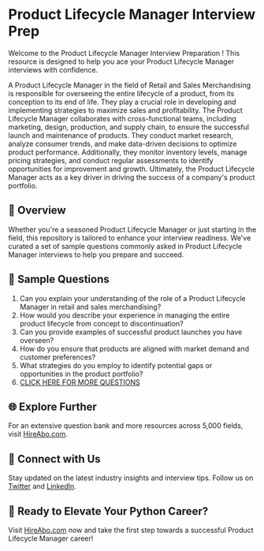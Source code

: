 # Product Lifecycle Manager Interview Prep

Welcome to the Product Lifecycle Manager Interview Preparation ! This resource is designed to help you ace your Product Lifecycle Manager interviews with confidence.

A Product Lifecycle Manager in the field of Retail and Sales Merchandising is responsible for overseeing the entire lifecycle of a product, from its conception to its end of life. They play a crucial role in developing and implementing strategies to maximize sales and profitability. The Product Lifecycle Manager collaborates with cross-functional teams, including marketing, design, production, and supply chain, to ensure the successful launch and maintenance of products. They conduct market research, analyze consumer trends, and make data-driven decisions to optimize product performance. Additionally, they monitor inventory levels, manage pricing strategies, and conduct regular assessments to identify opportunities for improvement and growth. Ultimately, the Product Lifecycle Manager acts as a key driver in driving the success of a company's product portfolio.

## 🚀 Overview

Whether you're a seasoned Product Lifecycle Manager or just starting in the field, this repository is tailored to enhance your interview readiness. We've curated a set of sample questions commonly asked in Product Lifecycle Manager interviews to help you prepare and succeed.

## 📝 Sample Questions

1. Can you explain your understanding of the role of a Product Lifecycle Manager in retail and sales merchandising?
2. How would you describe your experience in managing the entire product lifecycle from concept to discontinuation?
3. Can you provide examples of successful product launches you have overseen?
4. How do you ensure that products are aligned with market demand and customer preferences?
5. What strategies do you employ to identify potential gaps or opportunities in the product portfolio?
6. [CLICK HERE FOR MORE QUESTIONS](https://hireabo.com/job/22_3_17/Product%20Lifecycle%20Manager)

## 🌐 Explore Further

For an extensive question bank and more resources across 5,000 fields, visit [HireAbo.com](https://www.hireabo.com).

## 📱 Connect with Us

Stay updated on the latest industry insights and interview tips. Follow us on [Twitter](https://twitter.com/hireabo) and [LinkedIn](https://www.linkedin.com/in/hire-abo-3609972a8/).

## 🚀 Ready to Elevate Your Python Career?

Visit [HireAbo.com](https://www.hireabo.com) now and take the first step towards a successful Product Lifecycle Manager career!
